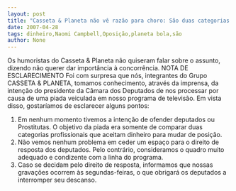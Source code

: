 ```yaml
---
layout: post
title: "Casseta & Planeta não vê razão para choro: São duas categorias que aceitam dinheiro para mudar de posição"
date: 2007-04-28
tags: dinheiro,Naomi Campbell,Oposição,planeta bola,são
author: None
---
```

Os humoristas do Casseta &amp; Planeta não quiseram falar sobre o assunto, dizendo não querer dar importância à concorrência. 
NOTA DE ESCLARECIMENTO
Foi com surpresa que nós, integrantes do Grupo CASSETA &amp; PLANETA, tomamos conhecimento, através da imprensa, da intenção do presidente da Câmara dos Deputados de nos processar por causa de uma piada veiculada em nosso programa de televisão. 
Em vista disso, gostaríamos de esclarecer alguns pontos: 
1. Em nenhum momento tivemos a intenção de ofender deputados ou Prostitutas. O objetivo da piada era somente de comparar duas categorias profissionais que aceitam dinheiro para mudar de posição. 
2. Não vemos nenhum problema em ceder um espaço para o direito de resposta dos deputados. Pelo contrário, consideramos o quadro muito adequado e condizente com a linha do programa. 
3. Caso se decidam pelo direito de resposta, informamos que nossas gravações ocorrem às segundas-feiras, o que obrigará os deputados a interromper seu descanso. 